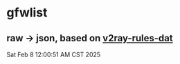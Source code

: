 # gfwlist
## raw -> json, based on [v2ray-rules-dat](https://github.com/Loyalsoldier/v2ray-rules-dat)
Sat Feb  8 12:00:51 AM CST 2025

